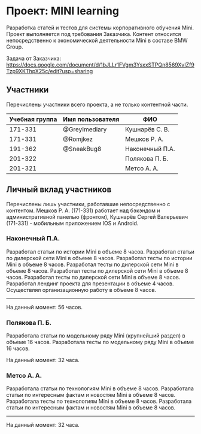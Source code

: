 # Проект: MINI learning

Разработка статей и тестов для системы корпоративного обучения Mini. Проект выполняется под требования Заказчика. Контент относится непосредственно к экономической деятельности Mini в составе BMW Group.

Задача от Заказчика: https://docs.google.com/document/d/1bJLLr1FVgm3YsxxSTPQn8569XvIZf9Tzp9XKThpX25c/edit?usp=sharing

## Участники

Перечислены участники всего проекта, а не только контентной части.

| Учебная группа | Имя пользователя | ФИО                      |
|----------------|------------------|--------------------------|
| 171-331        | @GreyImediary       | Кушнарёв С. В. |
| 171-331        | @Romjkez       | Мешков Р. А. |
| 191-362        | @SneakBug8       | Наконечный П.А.          |
| 201-322        |        | Полякова П. Б.           |
| 201-321        |                  | Метсо А. А.              |

## Личный вклад участников

Перечислены лишь участники, работавшие непосредственно с контентом. Мешков Р. А. (171-331) работает над бэкэндом и административной панелью (фронтом), Кушнарёв Сергей Валерьевич (171-331) - мобильным приложением IOS и Android.

### Наконечный П.А.

Разработал статьи по истории Mini в объеме 8 часов.
Разработал статьи по дилерской сети Mini в объеме 8 часов.
Разработал тесты по истории Mini в объеме 8 часов.
Разработал тесты по дилерской сети Mini в объеме 8 часов.
Разработал тесты по дилерской сети Mini в объеме 8 часов.
Разработал тесты по дилерской сети Mini в объеме 8 часов.
Разработал лендинг проекта для презентации в объеме 4 часов.
Осуществлял организационную работу в объеме 8 часов.

---

На данный момент: 56 часов.

### Полякова П. Б.

Разработала статьи по модельному ряду Mini (крупнейший раздел) в объеме 16 часов.
Разработала тесты по модельному ряду Mini в объеме 16 часов.

На данный момент: 32 часа.

### Метсо А. А.

Разработала статьи по технологиям Mini в объеме 8 часов.
Разработала статьи по интересным фактам и новостям Mini в объеме 8 часов.
Разработала тесты по технологиям Mini в объеме 8 часов.
Разработала статьи по интересным фактам и новостям Mini в объеме 8 часов.

---

На данный момент: 32 часа.